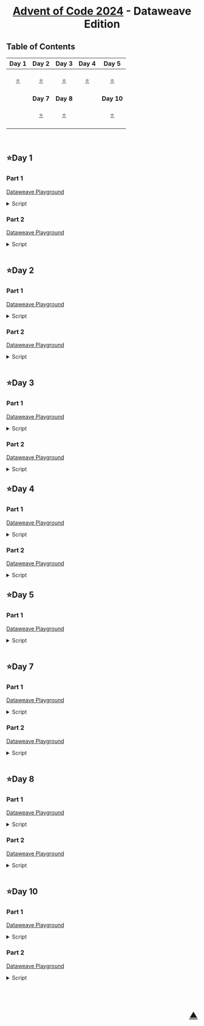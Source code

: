 <div align="center">

# [Advent of Code 2024](https://adventofcode.com/2024) - Dataweave Edition

</div>

## Table of Contents

| Day 1 | Day 2 | Day 3 | Day 4 | Day 5 |
|-------|-------|-------|-------|-------|
| <p align="center">[⭐](#day-1)</p> | <p align="center">[⭐](#day-2)</p> | <p align="center">[⭐](#day-3)</p> | <p align="center">[⭐](#day-4)</p> | <p align="center">[⭐](#day-5)</p> |
|  | **Day 7** | **Day 8** |  | **Day 10** |
|  | <p align="center">[⭐](#day-7)</p> | <p align="center">[⭐](#day-8)</p> |  | <p align="center">[⭐](#day-10)</p> |

<br>

## ⭐Day 1

### Part 1

<a href="https://dataweave.mulesoft.com/learn/playground?projectMethod=GHRepo&repo=EduardaSRBastos%2Fadvent-of-code-2024&path=day1%2Fpart1">Dataweave Playground<a>

<details>
  <summary>Script</summary>

```dataweave
%dw 2.0
input payload application/csv separator=" ", header=false
output application/json

var leftOrdered = payload.column_0 orderBy ((item) -> item)
var rightOrdered = payload.column_3 orderBy ((item) -> item)
var distances = leftOrdered map ((item, index) -> 
                        abs(item - rightOrdered[index]))
---
"Total Distance": sum(distances default [])
```
</details>

### Part 2

<a href="https://dataweave.mulesoft.com/learn/playground?projectMethod=GHRepo&repo=EduardaSRBastos%2Fadvent-of-code-2024&path=day1%2Fpart2">Dataweave Playground<a>

<details>
  <summary>Script</summary>

```dataweave
%dw 2.0
input payload application/csv separator=" ", header=false
import * from dw::core::Arrays
output application/json

var left = payload.column_0
var right = payload.column_3

var similarity = left map ((item) -> 
                    (right countBy ($ ~= item) default 0) * item)
---
"Similarity Score": sum(similarity default [])
```
</details>

<br>

## ⭐Day 2

### Part 1

<a href="https://dataweave.mulesoft.com/learn/playground?projectMethod=GHRepo&repo=EduardaSRBastos%2Fadvent-of-code-2024&path=day2%2Fpart1">Dataweave Playground<a>

<details>
  <summary>Script</summary>

```dataweave
%dw 2.0
input payload application/csv separator=" ", header=false
import * from dw::core::Arrays
output application/json

var reports = payload map ((report) -> report pluck ((value) -> value as Number))

var differences = (report) -> 
    report[1 to -1] map ((item, index) -> item - report[index])

var checkedReports = (differences) -> 
    (differences filter ($ >= -3 and $ <= -1)) == differences or 
    (differences filter ($ >= 1 and $ <= 3)) == differences

var safeReports = reports filter ((report) -> 
    checkedReports(differences(report)))
---
"Total Safe Reports": sizeOf(safeReports)
```
</details>

### Part 2

<a href="https://dataweave.mulesoft.com/learn/playground?projectMethod=GHRepo&repo=EduardaSRBastos%2Fadvent-of-code-2024&path=day2%2Fpart2">Dataweave Playground<a>

<details>
  <summary>Script</summary>

```dataweave
%dw 2.0
input payload application/csv separator=" ", header=false
import * from dw::core::Arrays
output application/json

var reports = payload map ((report) -> report pluck ((value) -> value as Number))

var differences = (report) -> 
    report[1 to -1] map ((item, index) -> item - report[index])

var checkedReports = (differences) -> 
    (differences filter ($ >= -3 and $ <= -1)) == differences or 
    (differences filter ($ >= 1 and $ <= 3)) == differences

var safeReportsWithLevelRemoved = (report) -> 
    (0 to sizeOf(report) - 1) map ((i) -> 
        checkedReports(differences(report filter ((item, index) -> index != i)))
    ) filter ((safe) -> safe) 

var safeReports = reports filter ((report) -> 
    checkedReports(differences(report)) or 
    !isEmpty(safeReportsWithLevelRemoved(report)))
---
"Total Safe Reports": sizeOf(safeReports)
```
</details>

<br>

## ⭐Day 3

### Part 1

<a href="https://dataweave.mulesoft.com/learn/playground?projectMethod=GHRepo&repo=EduardaSRBastos/advent-of-code-2024&path=day3/part1">Dataweave Playground<a>

<details>
  <summary>Script</summary>

```dataweave
%dw 2.0
output application/json
var matches = payload scan(/mul\((\d{1,3}),(\d{1,3})\)/)
var x = matches map ((item) -> item[1])
var y = matches map ((item) -> item[2])
var multiplication = x map ((item, index) -> item * y[index])
---
Results: sum(multiplication)
```
</details>

### Part 2

<a href="https://dataweave.mulesoft.com/learn/playground?projectMethod=GHRepo&repo=EduardaSRBastos/advent-of-code-2024&path=day3/part2">Dataweave Playground<a>

<details>
  <summary>Script</summary>

```dataweave
%dw 2.0
output application/json

var matches = payload scan(/mul\((\d{1,3}),(\d{1,3})\)|do\(\)|don't\(\)/)

var result = matches reduce ((item, accumulator = { result: 0, enabled: true }) -> 
    if (item[0] startsWith "mul(")
        if (accumulator.enabled)
            { 
                result: accumulator.result + ((item[1] as Number) * (item[2] as Number)), 
                enabled: accumulator.enabled 
            }
        else 
            { result: accumulator.result, enabled: accumulator.enabled }
    else if (item[0] == "do()")
        { result: accumulator.result, enabled: true }
    else if (item[0] == "don't()")
        { result: accumulator.result, enabled: false }
    else 
        { result: accumulator.result, enabled: accumulator.enabled }
)
---
Results: result.result
```
</details

<br>

## ⭐Day 4

### Part 1

<a href="https://dataweave.mulesoft.com/learn/playground?projectMethod=GHRepo&repo=EduardaSRBastos/advent-of-code-2024&path=day4/part1">Dataweave Playground<a>

<details>
  <summary>Script</summary>

```dataweave
%dw 2.0
input payload application/csv separator="\n", header=false
import every from dw::core::Arrays
output application/json

var words = ["XMAS", "SAMX"]
var data = flatten(payload map ((item) -> item pluck ((value) -> value)))

var columns = (0 to sizeOf(data[0]) - 1) as Array map ((index) -> 
    data map ((row) -> row[index] as String) joinBy "")

fun findMatches(line) =
    words flatMap ((word) -> 
        (0 to sizeOf(line) - sizeOf(word)) filter ((i) -> line[i to i + sizeOf(word) - 1] == word) map ((i) -> word))

fun isDiagonalMatch(row, col, word) =
    (0 to sizeOf(word) - 1) every ((i) -> data[row + i][col + i] == word[i])

fun findDiagonalMatches() =
    words flatMap ((word) -> 
        (0 to sizeOf(data) - sizeOf(word)) flatMap ((row) -> 
            (0 to sizeOf(data[row]) - sizeOf(word)) filter ((col) ->
                isDiagonalMatch(row, col, word)
            ) map ((i) -> word)
        )
    )

fun isDiagonalReverseMatch(row, col, word) =
    (0 to sizeOf(word) - 1) every ((i) -> data[row + i][col - i] == word[i])

fun findReverseDiagonalMatches() =
    words flatMap ((word) ->
        (0 to sizeOf(data) - sizeOf(word)) flatMap ((row) -> 
            (0 to sizeOf(data[row]) - 1) filter ((col) ->
                (col - sizeOf(word) >= -1) and 
                (row + sizeOf(word) <= sizeOf(data)) and 
                isDiagonalReverseMatch(row, col, word)
            ) map ((i) -> word)
        )
    )

var horizontal = flatten(data map ((row) -> findMatches(row)))
var vertical = flatten(columns map ((col) -> findMatches(col)))
var diagonal = findDiagonalMatches()
var reverseDiagonal = findReverseDiagonalMatches()
---
total: (sizeOf(horizontal) + sizeOf(vertical) + sizeOf(diagonal) + sizeOf(reverseDiagonal))
```
</details>

### Part 2

<a href="https://dataweave.mulesoft.com/learn/playground?projectMethod=GHRepo&repo=EduardaSRBastos/advent-of-code-2024&path=day4/part2">Dataweave Playground<a>

<details>
  <summary>Script</summary>

```dataweave
%dw 2.0
input payload application/csv separator="\n", header=false
output application/json

var data = flatten(payload map ((item) -> item pluck ((value) -> value)))
var size = sizeOf(data)

fun isXMasPattern(x, y) =
  (data[x+1][y+1] == 'A' and
    (
      (data[x][y] == 'M' and data[x+2][y+2] == 'S') or
      (data[x][y] == 'S' and data[x+2][y+2] == 'M')
    ) and
    (
      (data[x][y+2] == 'M' and data[x+2][y] == 'S') or
      (data[x][y+2] == 'S' and data[x+2][y] == 'M')
    ))

var matches = flatten(
  (0 to size - 1) as Array map (i) -> 
    (0 to sizeOf(data[i]) - 1)
      map (j) -> if (isXMasPattern(i, j)) { x: i, y: j } else null
) filter($ != null)
---
total: sizeOf(matches)
```
</details

<br>

## ⭐Day 5

### Part 1

<a href="https://dataweave.mulesoft.com/learn/playground?projectMethod=GHRepo&repo=EduardaSRBastos/advent-of-code-2024&path=day5/part1">Dataweave Playground<a>

<details>
  <summary>Script</summary>

```dataweave
%dw 2.0
import every from dw::core::Arrays
output application/json

var rules = (payload splitBy "\n\n")[0] splitBy "\n" map ((rule) -> rule splitBy "|")
var updates = (payload splitBy "\n\n")[1] splitBy "\n" map ((updateItem) -> updateItem splitBy ",")
var middleValues = updates 
    filter ((updateItem) -> 
        rules 
            filter ((pair) -> 
                (updateItem contains pair[0]) and (updateItem contains pair[1])
            )
            every ((pair) -> 
                (updateItem indexOf pair[0]) < (updateItem indexOf pair[1])
            )
    ) 
    map ((updateItem) -> updateItem[sizeOf(updateItem) / 2] as Number)
---
sum: sum(middleValues)
```
</details>

<br>

## ⭐Day 7

### Part 1

<a href="https://dataweave.mulesoft.com/learn/playground?projectMethod=GHRepo&repo=EduardaSRBastos/advent-of-code-2024&path=day7/part1">Dataweave Playground<a>

<details>
  <summary>Script</summary>

```dataweave
%dw 2.0
output application/json

var data = payload 
    splitBy("\n")
    map ((line) -> {
        total: (line splitBy ":")[0] as Number,
        numbers: trim((line splitBy ":")[1])
            splitBy(" ") 
            map ((num) -> num as Number)
    })

var results = (nums) -> 
    do {
        var calculate = (pos, acc) -> 
            if (pos == sizeOf(nums)) acc
            else
                flatten(
                    [
                        calculate(pos + 1, acc map ((value) -> value + nums[pos])),
                        calculate(pos + 1, acc map ((value) -> value * nums[pos]))
                    ]
                )
        ---
        calculate(1, [nums[0]])
    }

var totalResults = data map ((item) -> 
    if (results(item.numbers) contains item.total)
        item.total
    else
        0
)
---
total: sum(totalResults filter ($ != 0))
```
</details>

### Part 2

<a href="https://dataweave.mulesoft.com/learn/playground?projectMethod=GHRepo&repo=EduardaSRBastos/advent-of-code-2024&path=day7/part2">Dataweave Playground<a>

<details>
  <summary>Script</summary>

```dataweave
%dw 2.0
output application/json

var data = payload 
    splitBy("\n")
    map ((line) -> {
        total: (line splitBy ":")[0] as Number,
        numbers: trim((line splitBy ":")[1])
            splitBy(" ") 
            map ((num) -> num as Number)
    })

var results = (nums) -> 
    do {
        var calculate = (pos, acc) -> 
            if (pos == sizeOf(nums)) acc
            else
                flatten(
                    [
                        calculate(pos + 1, acc map ((value) -> value + nums[pos])),
                        calculate(pos + 1, acc map ((value) -> value * nums[pos])),
                        calculate(pos + 1, acc map ((value) ->
                            ((value as String) ++ (nums[pos] as String)) as Number
                        ))
                    ]
                )
        ---
        calculate(1, [nums[0]])
    }

var totalResults = data map ((item) -> 
    if (results(item.numbers) contains item.total)
        item.total
    else
        0
)
---
total: sum(totalResults filter ($ != 0))
```
</details>

<br>

## ⭐Day 8

### Part 1

<a href="https://dataweave.mulesoft.com/learn/playground?projectMethod=GHRepo&repo=EduardaSRBastos/advent-of-code-2024&path=day8/part1">Dataweave Playground<a>

<details>
  <summary>Script</summary>

```dataweave
%dw 2.0
import some from dw::core::Arrays
output application/json

var rows = payload replace "\r\n" with "\n" splitBy "\n"
var cells = rows map ((row) -> row splitBy "")

var frequencies = flatten(
    rows map (
        (row, rowIndex) ->
            row splitBy "" 
                map (
                    (cell, cellIndex) ->
                        if (cell != ".") 
                            { x: rowIndex, y: cellIndex, frequency: cell }
                        else null
                ) filter ($ != null)
    )
) groupBy $.frequency

var antinodes = flatten(
    frequencies pluck ((antennas, frequency) -> 
        antennas 
            flatMap ((antenna1, idx1) -> 
                antennas[(idx1 + 1) to -1] 
                    flatMap ((antenna2) -> 
                        do {
                            var dx = antenna2.x - antenna1.x
                            var dy = antenna2.y - antenna1.y
                            ---
                            [
                                { x: antenna1.x - dx, y: antenna1.y - dy },
                                { x: antenna2.x + dx, y: antenna2.y + dy }
                            ] 
                        }
                    )
            )
    )
) filter ((antinode) -> 
        antinode != null and 
        antinode.x >= 0 and antinode.x < sizeOf(cells) and 
        antinode.y >= 0 and antinode.y < sizeOf(cells[0])
    )  distinctBy ($)
---
  total: sizeOf(antinodes)
```
</details>

### Part 2

<a href="https://dataweave.mulesoft.com/learn/playground?projectMethod=GHRepo&repo=EduardaSRBastos/advent-of-code-2024&path=day8/part2">Dataweave Playground<a>

<details>
  <summary>Script</summary>

```dataweave
%dw 2.0
import some from dw::core::Arrays
output application/json

var rows = payload replace "\r\n" with "\n" splitBy "\n"
var cells = rows map ((row) -> row splitBy "")

var frequencies = flatten(
    rows map (
        (row, rowIndex) ->
            row splitBy "" 
                map (
                    (cell, cellIndex) ->
                        if (cell != ".") 
                            { x: rowIndex, y: cellIndex, frequency: cell }
                        else null
                ) filter ($ != null)
    )
) groupBy $.frequency

var antinodes = flatten(
    frequencies pluck ((antennas, frequency) -> 
        antennas 
            flatMap ((antenna1, idx1) -> 
                antennas[(idx1 + 1) to -1] 
                    flatMap ((antenna2) -> 
                        do {
                            var dx = antenna2.x - antenna1.x
                            var dy = antenna2.y - antenna1.y
                            ---
                            flatten(
                                [
                                    (0 to sizeOf(cells)) map ((step) -> { 
                                        x: antenna1.x - step * dx, 
                                        y: antenna1.y - step * dy 
                                    }),
                                    (0 to sizeOf(cells)) map ((step) -> { 
                                        x: antenna2.x + step * dx, 
                                        y: antenna2.y + step * dy 
                                    })
                                ]
                            )
                        }
                    )
            )
    )
) filter ((antinode) -> 
        antinode != null and 
        antinode.x >= 0 and antinode.x < sizeOf(cells) and 
        antinode.y >= 0 and antinode.y < sizeOf(cells[0])
    )  distinctBy ($)

var grid = 
    cells map ((row, rowIndex) -> 
        row map ((cell, cellIndex) -> 
            if (cell != "." ) cell
            else if (antinodes some (antinode) -> antinode.x == rowIndex and antinode.y == cellIndex) "#" 
            else "."
        ) joinBy ""
    )
---
{
  total: sizeOf(antinodes)
}
```
</details>

<br>

## ⭐Day 10

### Part 1

<a href="https://dataweave.mulesoft.com/learn/playground?projectMethod=GHRepo&repo=EduardaSRBastos/advent-of-code-2024&path=day10/part1">Dataweave Playground<a>

<details>
  <summary>Script</summary>

```dataweave
%dw 2.0
import * from dw::core::Arrays
output application/json

var data = payload replace "\r\n" with "\n" splitBy "\n" map((line) -> 
    line splitBy "" map ((item) -> item as Number))

var trailhead = data flatMap ((line, x) -> 
    line flatMap ((item, y) -> 
        if (item == 0) [{x: x, y: y}] else []))

var trails = (data, x, y, currentNumber) ->
    if (data[x][y] == 9) 
        [{x: x, y: y}]
    else do {
        var directions = [
            {x: x - 1, y: y},
            {x: x + 1, y: y},
            {x: x, y: y - 1},
            {x: x, y: y + 1}]
        ---
        directions flatMap ((pos) -> 
            if (pos.x >= 0 and pos.x < sizeOf(data) and 
            pos.y >= 0 and pos.y < sizeOf(data[0]) and 
            data[pos.x][pos.y] == currentNumber + 1) 
                trails(data, pos.x, pos.y, currentNumber + 1) 
            else [])}
    distinctBy $
---
sum: sum(trailhead map ((trail) -> 
    sizeOf(trails(data, trail.x, trail.y, 0))
))
```
</details>

### Part 2

<a href="https://dataweave.mulesoft.com/learn/playground?projectMethod=GHRepo&repo=EduardaSRBastos/advent-of-code-2024&path=day10/part2">Dataweave Playground<a>

<details>
  <summary>Script</summary>

```dataweave
%dw 2.0
import * from dw::core::Arrays
output application/json

var data = payload replace "\r\n" with "\n" splitBy "\n" map((line) -> 
    line splitBy "" map ((item) -> item as Number))

var trailhead = data flatMap ((line, x) -> 
    line flatMap ((item, y) -> 
        if (item == 0) [{x: x, y: y}] else []))

var trails = (data, x, y, currentNumber) ->
    if (data[x][y] == 9) 
        [{x: x, y: y}]
    else do {
        var directions = [
            {x: x - 1, y: y},
            {x: x + 1, y: y},
            {x: x, y: y - 1},
            {x: x, y: y + 1}]
        ---
        directions flatMap ((pos) -> 
            if (pos.x >= 0 and pos.x < sizeOf(data) and 
            pos.y >= 0 and pos.y < sizeOf(data[0]) and 
            data[pos.x][pos.y] == currentNumber + 1) 
                trails(data, pos.x, pos.y, currentNumber + 1) 
            else [])}
---
sum: sum(trailhead map ((trail) -> 
    sizeOf(trails(data, trail.x, trail.y, 0))
))
```
</details>

<br>

‎<h2 align="right">[▲](#advent-of-code-2024---dataweave-edition)</h2>
